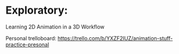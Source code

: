 # Exploratory:
  Learning 2D Animation in a 3D Workflow

 
Personal trelloboard: https://trello.com/b/YXZF2IUZ/animation-stuff-practice-presonal
